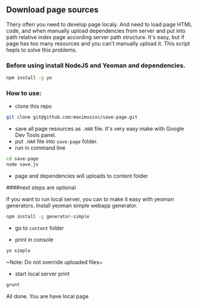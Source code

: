 ## Download page sources

Thery often you need to develop page localy. And need to load page HTML code, and when manually upload dependencies from server and put into path relative index page according server path structure. It's easy, but if page has too many resources and you can't manually upload it. This script hepls to solve this problems.

### Before using install NodeJS and Yeoman and dependencies.

```sh
npm install -g yo
```


### How to use:

+ clone this repo

```sh
git clone git@github.com:maximusinc/save-page.git
```


+ save all page resources as `.HAR` file. It's very easy make with Google Dev Tools panel.
+ put `.HAR` file into `save-page` folder.
+ run in command line

```sh
cd save-page
node save.js
```

+ page and dependencies will uploads to content folder

####next steps are optional

If you want to run local server, you can to make it easy with yeoman generators. Install yeoman simple webapp generator.
```sh
npm install -g generator-simple
```

+ go to `content` folder

+ print in console

```sh
yo simple
```
~Note: Do not override uploaded files~

+ start local server print

```sh
grunt
```

All done. You are have local page